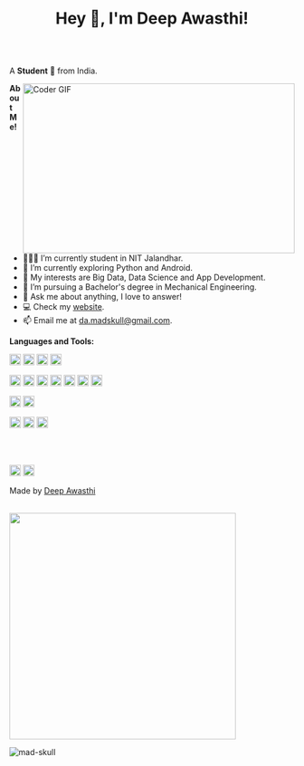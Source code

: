 
<div align="center">
<h1 title="hehehe"> Hey 👋, I'm Deep Awasthi!</h1>
</div>





<br />
<br />

A **Student** 🚀 from India.

  <img src="https://miro.medium.com/max/2800/1*BU7f02LeQeELztqxa8eCmw.gif" align="right" alt="Coder GIF" width="480" height="300">

**About Me!**

- 👨🏽‍💻 I’m currently student in NIT Jalandhar.
- 🌱 I’m currently exploring Python and Android. 
- 🤔 My interests are Big Data, Data Science and App Development.
- 💼 I’m pursuing a Bachelor's degree in Mechanical Engineering.
- 💬 Ask me about anything, I love to answer!
- 💻 Check my [website](https://thedeepawasthi.web.app/).
- 📫 Email me at [da.madskull@gmail.com](mailto:da.madskull@gmail.com).


**Languages and Tools:**  


<code><img height="20" src="https://img.shields.io/badge/Python-FFD43B?style=for-the-badge&logo=python&logoColor=darkgreen"></code>
<code><img height="20" src="https://img.shields.io/badge/Java-ED8B00?style=for-the-badge&logo=java&logoColor=white"></code>
<code><img height="20" src="https://img.shields.io/badge/Kotlin-0095D5?&style=for-the-badge&logo=kotlin&logoColor=white"></code>
<code><img height="20" src="https://img.shields.io/badge/C%2B%2B-00599C?style=for-the-badge&logo=c%2B%2B&logoColor=white"></code>

<code><img height="20" src="https://img.shields.io/badge/Android-3DDC84?style=for-the-badge&logo=android&logoColor=white"></code>
<code><img height="20" src="https://img.shields.io/badge/Flutter-02569B?style=for-the-badge&logo=flutter&logoColor=white"></code>
<code><img height="20" src="https://img.shields.io/badge/PostgreSQL-316192?style=for-the-badge&logo=postgresql&logoColor=white"></code>
<code><img height="20" src="https://img.shields.io/badge/MySQL-00000F?style=for-the-badge&logo=mysql&logoColor=white"></code>
<code><img height="20" src="https://img.shields.io/badge/TensorFlow-FF6F00?style=for-the-badge&logo=TensorFlow&logoColor=white"></code>
<code><img height="20" src="https://img.shields.io/badge/Django-092E20?style=for-the-badge&logo=django&logoColor=white"></code>
<code><img height="20" src="https://img.shields.io/badge/Git-F05032?style=for-the-badge&logo=git&logoColor=white"></code>

<code><img height="20" src="https://img.shields.io/badge/Jupyter-F37626.svg?&style=for-the-badge&logo=Jupyter&logoColor=white"></code>
<code><img height="20" src="https://img.shields.io/badge/conda-342B029.svg?&style=for-the-badge&logo=anaconda&logoColor=white"></code>


<code><img height="20" src="https://img.shields.io/badge/Adobe%20Illustrator-FF9A00?style=for-the-badge&logo=adobe%20illustrator&logoColor=white"></code>
<code><img height="20" src="https://img.shields.io/badge/Adobe%20XD-470137?style=for-the-badge&logo=Adobe%20XD&logoColor=#FF61F6"></code>
<code><img height="20" src="https://img.shields.io/badge/Figma-F24E1E?style=for-the-badge&logo=figma&logoColor=white"></code>

<br />
<br />

[<img height="20" src="https://img.shields.io/badge/LinkedIn-0077B5?style=for-the-badge&logo=linkedin&logoColor=white">](https://www.linkedin.com/in/deep-awasthi)
[<img height="20" src="https://img.shields.io/badge/linktree-39E09B?style=for-the-badge&logo=linktree&logoColor=white">](https://linktr.ee/deepawasthi)


Made by [Deep Awasthi](https://github.com/mad-skull)

<br />

<img height ="400px" src="https://github-readme-stats.vercel.app/api/top-langs/?username=mad-skull&hide=html&hide_title=true&hide_border=true&layout=compact&langs_count=8&text_color=000&icon_color=fff&bg_color=0,52fa5a,4dfcff,c64dff&theme=graywhite" />

<br />

<p><img align="left" src="https://activity-graph.herokuapp.com/graph?username=mad-skull&theme=github" alt="mad-skull" /></p> 
